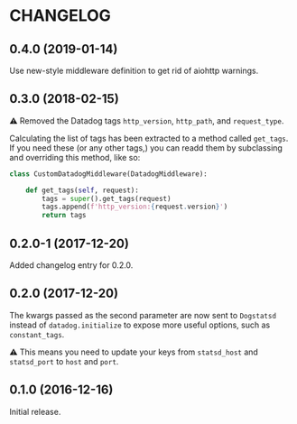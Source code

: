 # CHANGELOG

## 0.4.0 (2019-01-14)

Use new-style middleware definition to get rid of aiohttp warnings.

## 0.3.0 (2018-02-15)

:warning: Removed the Datadog tags `http_version`, `http_path`, and `request_type`.

Calculating the list of tags has been extracted to a method called `get_tags`.
If you need these (or any other tags,) you can readd them by subclassing
and overriding this method, like so:

```python
class CustomDatadogMiddleware(DatadogMiddleware):

    def get_tags(self, request):
        tags = super().get_tags(request)
        tags.append(f'http_version:{request.version}')
        return tags
```

## 0.2.0-1 (2017-12-20)

Added changelog entry for 0.2.0.

## 0.2.0 (2017-12-20)

The kwargs passed as the second parameter are now sent to `Dogstatsd`
instead of `datadog.initialize` to expose more useful options,
such as `constant_tags`.

:warning: This means you need to update your keys
from `statsd_host` and `statsd_port` to `host` and `port`.

## 0.1.0 (2016-12-16)

Initial release.
